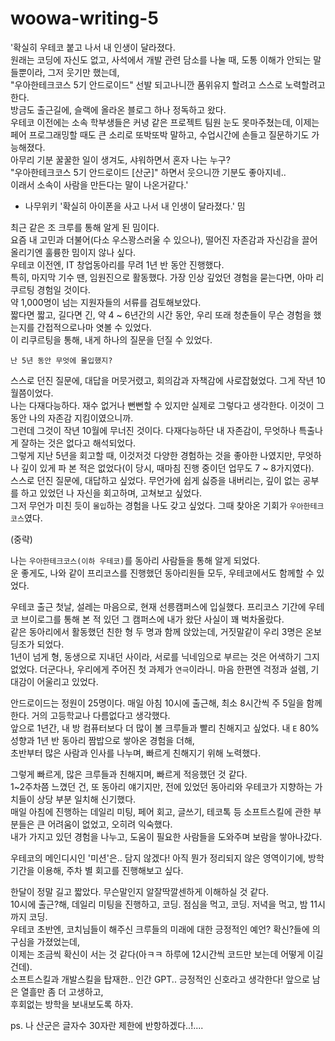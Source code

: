 # woowa-writing-5

'확실히 우테코 붙고 나서 내 인생이 달라졌다.   
원래는 코딩에 자신도 없고, 사석에서 개발 관련 담소를 나눌 때, 도통 이해가 안되는 말들뿐이라, 그저 웃기만 했는데,  
"우아한테크코스 5기 안드로이드" 선발 되고나니깐 품위유지 할려고 스스로 노력할려고한다.   
방금도 출근길에, 슬랙에 올라온 블로그 하나 정독하고 왔다.   
우테코 이전에는 소속 학부생들은 커녕 같은 프로젝트 팀원 눈도 못마주쳤는데, 이제는 페어 프로그래밍할 때도 큰 소리로 또박또박 말하고,
  수업시간에 손들고 질문하기도 가능해졌다.   
아무리 기분 꿀꿀한 일이 생겨도, 샤워하면서 혼자 나는 누구?   
"우아한테크코스 5기 안드로이드 [산군]" 하면서 웃으니깐 기분도 좋아지네..   
이래서 소속이 사람을 만든다는 말이 나온거같다.'  

  - 나무위키 '확실히 아이폰을 사고 나서 내 인생이 달라졌다.' 밈   
  
 최근 같은 조 크루를 통해 알게 된 밈이다.   
 요즘 내 고민과 더불어(다소 우스꽝스러울 수 있으나), 떨어진 자존감과 자신감을 끌어올리기엔 훌륭한 밈이지 않나 싶다.  
우테코 이전엔, IT 창업동아리를 무려 1년 반 동안 진행했다.   
특히, 마지막 기수 땐, 임원진으로 활동했다. 가장 인상 깊었던 경험을 묻는다면, 아마 리쿠르팅 경험일 것이다.    
약 1,000명이 넘는 지원자들의 서류를 검토해보았다.    
짧다면 짧고, 길다면 긴,   약 4 ~ 6년간의 시간 동안, 우리 또래 청춘들이 무슨 경험을 했는지를 간접적으로나마 엿볼 수 있었다.    
이 리쿠르팅을 통해, 내게 하나의 질문을 던질 수 있었다.  
   
`난 5년 동안 무엇에 몰입했지?`      
   
스스로 던진 질문에, 대답을 머뭇거렸고, 회의감과 자책감에 사로잡혔었다. 그게 작년 10월쯤이었다.    
나는 다재다능하다. 재수 없거나 뻔뻔할 수 있지만 실제로 그렇다고 생각한다. 이것이 그동안 나의 자존감 지킴이였으니까.     
그런데 그것이 작년 10월에 무너진 것이다. 다재다능하단 내 자존감이, 무엇하나 특출나게 잘하는 것은 없다고 해석되었다.    
그렇게 지난 5년을 회고할 때, 이것저것 다양한 경험하는 것을 좋아한 나였지만, 무엇하나 깊이 있게 파 본 적은 없었다(이 당시, 때마침 진행 중이던 업무도 7 ~ 8가지였다).   
스스로 던진 질문에, 대답하고 싶었다. 무언가에 쉽게 싫증을 내버리는, 깊이 없는 공부를 하고 있었던 나 자신을 회고하며, 고쳐보고 싶었다.   
그저 무언가 미친 듯이 `몰입`하는 경험을 나도 갖고 싶었다. 그때 찾아온 기회가 `우아한테크코스`였다.   
   
(중략)   
   
나는 `우아한테크코스(이하 우테코)`를 동아리 사람들을 통해 알게 되었다.    
운 좋게도, 나와 같이 프리코스를 진행했던 동아리원들 모두, 우테코에서도 함께할 수 있었다.      

우테코 출근 첫날, 설레는 마음으로, 현재 선릉캠퍼스에 입실했다. 프리코스 기간에 우테코 브이로그를 통해 본 적 있던 그 캠퍼스에 내가 왔단 사실이 꽤 벅차올랐다.   
같은 동아리에서 활동했던 친한 형 두 명과 함께 앉았는데, 거짓말같이 우리 3명은 온보딩조가 되었다.   
1년이 넘게 형, 동생으로 지내던 사이라, 서로를 닉네임으로 부르는 것은 어색하기 그지없었다. 더군다나, 우리에게 주어진 첫 과제가 `연극`이라니. 마음 한편엔 걱정과 설렘, 기대감이 어울리고 있었다.      
      
안드로이드는 정원이 25명이다. 매일 아침 10시에 출근해, 최소 8시간씩 주 5일을 함께한다. 거의 고등학교나 다름없다고 생각했다.   
앞으로 1년간, 내 방 컴퓨터보다 더 많이 볼 크루들과 빨리 친해지고 싶었다. 내 `E` 80% 성향과 1년 반 동아리 짬밥으로 쌓아온 경험을 더해,    
초반부터 많은 사람과 인사를 나누며, 빠르게 친해지기 위해 노력했다. 
      
그렇게 빠르게, 많은 크루들과 친해지며, 빠르게 적응했던 것 같다.    
1~2주차쯤 느꼈던 건, 또 동아리 얘기지만, 전에 있었던 동아리와 우테코가 지향하는 가치들이 상당 부분 일치해 신기했다.   
매일 아침에 진행하는 데일리 미팅, 페어 회고, 글쓰기, 테코톡 등 소프트스킬에 관한 부분들은 큰 어려움이 없었고, 오히려 익숙했다.   
내가 가지고 있던 경험을 나누고, 도움이 필요한 사람들을 도와주며 보람을 쌓아나갔다.   
   
 우테코의 메인디시인 '미션'은.. 담지 않겠다! 아직 뭔가 정리되지 않은 영역이기에, 방학 기간을 이용해, 주차 별 회고를 진행해보고 싶다.      
    
 한달이 정말 길고 짧았다. 무슨말인지 알잘딱깔센하게 이해하실 것 같다.   
 10시에 출근?해, 데일리 미팅을 진행하고, 코딩. 점심을 먹고, 코딩. 저녁을 먹고, 밤 11시까지 코딩.    
 우테코 초반엔, 코치님들이 해주신 크루들의 미래에 대한 긍정적인 예언? 확신?들에 의구심을 가졌었는데,    
 이제는 조금씩 확신이 서는 것 같다(아ㅋㅋ 하루에 12시간씩 코드만 보는데 어떻게 이길건데).   
 소프트스킬과 개발스킬을 탑재한.. 인간 GPT.. 긍정적인 신호라고 생각한다! 앞으로 남은 열흘만 좀 더 고생하고,    
   후회없는 방학을 보내보도록 하자.   
   
ps. 나 산군은 글자수 30자란 제한에 반항하겠다..!....   
